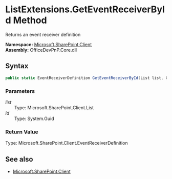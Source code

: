 # ListExtensions.GetEventReceiverById Method  
Returns an event receiver definition  

**Namespace:** [Microsoft.SharePoint.Client](Microsoft.SharePoint.Client.md)  
**Assembly:** OfficeDevPnP.Core.dll  
## Syntax
```C#
public static EventReceiverDefinition GetEventReceiverById(List list, Guid id)
```
### Parameters
*list*  
&emsp;&emsp;Type: Microsoft.SharePoint.Client.List  
*id*  
&emsp;&emsp;Type: System.Guid  
### Return Value
Type: Microsoft.SharePoint.Client.EventReceiverDefinition  


## See also
- [Microsoft.SharePoint.Client](Microsoft.SharePoint.Client.md)
